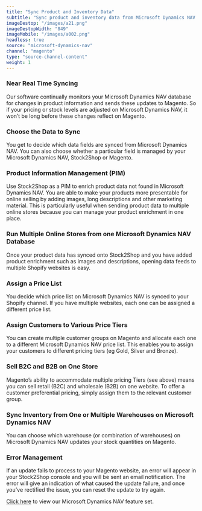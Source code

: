 ```yaml
---
title: "Sync Product and Inventory Data"
subtitle: "Sync product and inventory data from Microsoft Dynamics NAV to Magento."
imageDestop: "/images/a21.png"
imageDestopWidth: "849"
imageMobile: "/images/a002.png"
headless: true
source: "microsoft-dynamics-nav"
channel: "magento"
type: "source-channel-content"
weight: 1
---
```


### Near Real Time Syncing
Our software continually monitors your Microsoft Dynamics NAV database for changes in product information and sends these updates to Magento. So if your pricing or stock levels are adjusted on Microsoft Dynamics NAV, it won’t be long before these changes reflect on Magento.

### Choose the Data to Sync
You get to decide which data fields are synced from Microsoft Dynamics NAV. You can also choose whether a particular field is managed by your Microsoft Dynamics NAV, Stock2Shop or Magento.

### Product Information Management (PIM)
Use Stock2Shop as a PIM to enrich product data not found in Microsoft Dynamics NAV. You are able to make your products more presentable for online selling by adding images, long descriptions and other marketing material. This is particularly useful when sending product data to multiple online stores because you can manage your product enrichment in one place.

### Run Multiple Online Stores from one Microsoft Dynamics NAV Database
Once your product data has synced onto Stock2Shop and you have added product enrichment such as images and descriptions, opening data feeds to multiple Shopify websites is easy.

### Assign a Price List
You decide which price list on Microsoft Dynamics NAV is synced to your Shopify channel. If you have multiple websites, each one can be assigned a different price list.

### Assign Customers to Various Price Tiers
You can create multiple customer groups on Magento and allocate each one to a different Microsoft Dynamics NAV price list. This enables you to assign your customers to different pricing tiers (eg Gold, Silver and Bronze). 

### Sell B2C and B2B on One Store
Magento’s ability to accommodate multiple pricing Tiers (see above) means you can sell retail (B2C) and wholesale (B2B) on one website. To offer a customer preferential pricing, simply assign them to the relevant customer group.

### Sync Inventory from One or Multiple Warehouses on Microsoft Dynamics NAV
You can choose which warehouse (or combination of warehouses) on Microsoft Dynamics NAV updates your stock quantities on Magento.

### Error Management
If an update fails to process to your Magento website, an error will appear in your Stock2Shop console and you will be sent an email notification. The error will give an indication of what caused the update failure, and once you’ve rectified the issue, you can reset the update to try again.

[Click here](/help/features/microsoft-dynamics-nav/ "Microsoft Dynamics NAV Features") to view our Microsoft Dynamics NAV feature set.